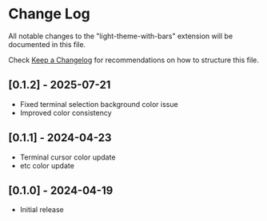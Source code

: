 # Change Log

All notable changes to the "light-theme-with-bars" extension will be documented in this file.

Check [Keep a Changelog](http://keepachangelog.com/) for recommendations on how to structure this file.

## [0.1.2] - 2025-07-21
- Fixed terminal selection background color issue
- Improved color consistency

## [0.1.1] - 2024-04-23
- Terminal cursor color update
- etc color update


## [0.1.0] - 2024-04-19

- Initial release
